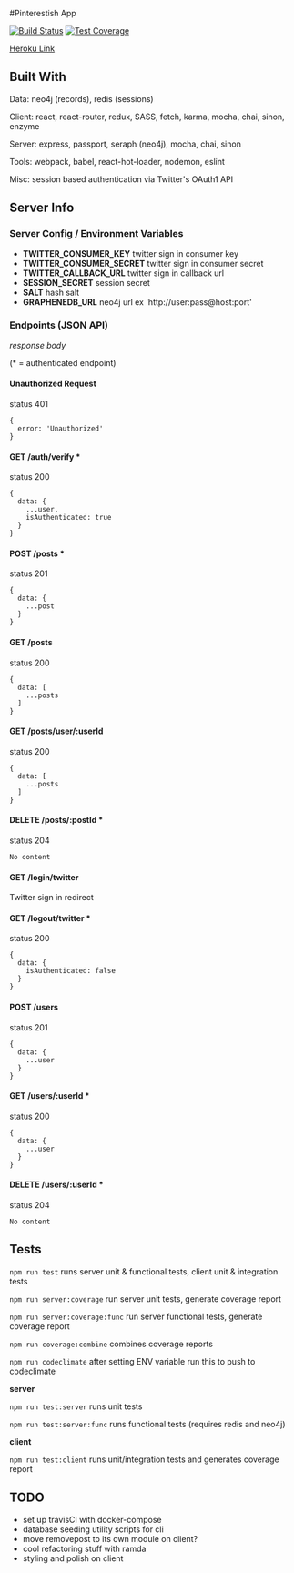 #Pinterestish App

[![Build Status](https://travis-ci.org/jomcode/fcc-pinterest.svg?branch=master)](https://travis-ci.org/jomcode/fcc-pinterest)
[![Test Coverage](https://codeclimate.com/github/jomcode/fcc-pinterest/badges/coverage.svg)](https://codeclimate.com/github/jomcode/fcc-pinterest/coverage)

[Heroku Link](https://jomcode-fcc-pinterest.herokuapp.com)

## Built With
Data: neo4j (records), redis (sessions)

Client: react, react-router, redux, SASS, fetch, karma, mocha, chai, sinon, enzyme

Server: express, passport, seraph (neo4j), mocha, chai, sinon

Tools: webpack, babel, react-hot-loader, nodemon, eslint

Misc: session based authentication via Twitter's OAuth1 API

## Server Info

### Server Config / Environment Variables
- **TWITTER_CONSUMER_KEY** twitter sign in consumer key
- **TWITTER_CONSUMER_SECRET** twitter sign in consumer secret
- **TWITTER_CALLBACK_URL** twitter sign in callback url
- **SESSION_SECRET** session secret
- **SALT** hash salt
- **GRAPHENEDB_URL** neo4j url ex 'http://user:pass@host:port'

### Endpoints (JSON API)
*response body*

(* = authenticated endpoint)

#### Unauthorized Request
status 401
```
{
  error: 'Unauthorized'
}
```

#### GET /auth/verify *
status 200
```
{
  data: {
    ...user,
    isAuthenticated: true
  }
}
```

#### POST /posts *
status 201
```
{
  data: {
    ...post
  }
}
```

#### GET /posts
status 200
```
{
  data: [
    ...posts
  ]
}
```

#### GET /posts/user/:userId
status 200
```
{
  data: [
    ...posts
  ]
}
```

#### DELETE /posts/:postId *
status 204
```
No content
```

#### GET /login/twitter
Twitter sign in redirect

#### GET /logout/twitter *
status 200
```
{
  data: {
    isAuthenticated: false
  }
}
```

#### POST /users
status 201
```
{
  data: {
    ...user
  }
}
```

#### GET /users/:userId *
status 200
```
{
  data: {
    ...user
  }
}
```

#### DELETE /users/:userId *
status 204
```
No content
```

## Tests
`npm run test` runs server unit & functional tests, client unit & integration tests

`npm run server:coverage` run server unit tests, generate coverage report

`npm run server:coverage:func` run server functional tests, generate coverage report

`npm run coverage:combine` combines coverage reports

`npm run codeclimate` after setting ENV variable run this to push to codeclimate

**server**

`npm run test:server` runs unit tests

`npm run test:server:func` runs functional tests (requires redis and neo4j)

**client**

`npm run test:client` runs unit/integration tests and generates coverage report

## TODO
- set up travisCI with docker-compose
- database seeding utility scripts for cli
- move removepost to its own module on client?
- cool refactoring stuff with ramda
- styling and polish on client
